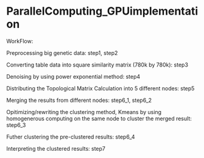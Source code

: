 # ParallelComputing_GPUimplementation

WorkFlow:  

Preprocessing big genetic data: step1, step2  

Converting table data into square similarity matrix (780k by 780k): step3  

Denoising by using power exponential method: step4  

Distributing the Topological Matrix Calculation into 5 different nodes: step5  

Merging the results from different nodes: step6_1, step6_2  

Opitimizing/rewriting the clustering method, Kmeans by using homogenerous computing on the same node to cluster the merged result: step6_3  

Futher clustering the pre-clustered results: step6_4  

Interpreting the clustered results: step7  

